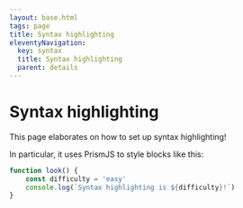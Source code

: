 ```yaml
---
layout: base.html
tags: page
title: Syntax highlighting
eleventyNavigation:
  key: syntax
  title: Syntax highlighting
  parent: details
---
```


# Syntax highlighting

This page elaborates on how to set up syntax highlighting!

In particular, it uses PrismJS to style blocks like this:

```javascript
function look() {
    const difficulty = 'easy'
    console.log(`Syntax highlighting is ${difficulty}!`)
}
```